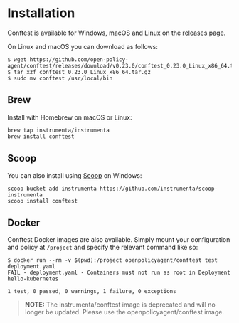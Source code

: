 # Installation

Conftest is available for Windows, macOS and Linux on the [releases page](https://github.com/open-policy-agent/conftest/releases). 

On Linux and macOS you can download as follows:

```console
$ wget https://github.com/open-policy-agent/conftest/releases/download/v0.23.0/conftest_0.23.0_Linux_x86_64.tar.gz
$ tar xzf conftest_0.23.0_Linux_x86_64.tar.gz
$ sudo mv conftest /usr/local/bin
```

## Brew

Install with Homebrew on macOS or Linux:

```console
brew tap instrumenta/instrumenta
brew install conftest
```

## Scoop

You can also install using [Scoop](https://scoop.sh/) on Windows:

```console
scoop bucket add instrumenta https://github.com/instrumenta/scoop-instrumenta
scoop install conftest
```

## Docker

Conftest Docker images are also available. Simply mount your configuration and policy at `/project` and specify the relevant command like so:

```console
$ docker run --rm -v $(pwd):/project openpolicyagent/conftest test deployment.yaml
FAIL - deployment.yaml - Containers must not run as root in Deployment hello-kubernetes

1 test, 0 passed, 0 warnings, 1 failure, 0 exceptions
```

> **NOTE:** The instrumenta/conftest image is deprecated and will no longer be updated. Please use the openpolicyagent/conftest image.
